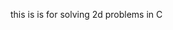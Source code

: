 this is is for solving 2d problems in C















































































































































































































